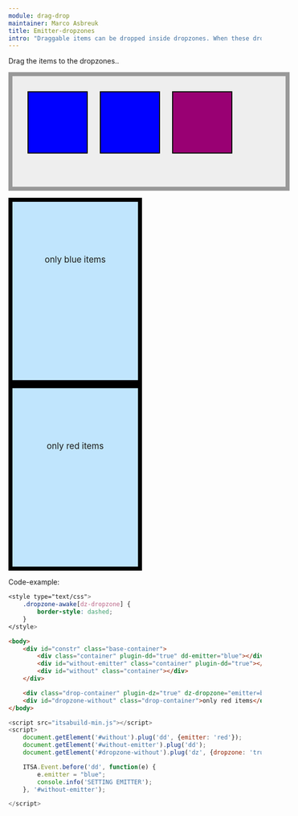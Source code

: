 ```yaml
---
module: drag-drop
maintainer: Marco Asbreuk
title: Emitter-dropzones
intro: "Draggable items can be dropped inside dropzones. When these dronzones are specified with <b>emittername=\"somename\"</b>, then they only accept draggable items with this specified emitterName. The draggable items can be labelled through the attribute <b>dd-emittername=\"somename\"</b> to identify the emitter.<br><br>Both the draggable items as well as dropzones can be setup using javascript as well. This is done with the red-item. The second blue-item gets its emitterName on the fly by subscribing to the dd-start event."
---
```


<style type="text/css">
    .base-container {
        width: 100%;
        height: 180px;
        background-color: #EEE;
        border: solid 8px #999;
        margin-bottom: 1em;
        padding: 20px;
    }
    .container {
        margin: 10px;
        height: 100px;
        width: 100px;
        background-color: #990073;
        border: 2px solid #000;
        display: inline-block;
        *display: inline;
        *zoom: 1;
        color: #FFF;
        text-align: center;
        font-size: 14px;
        line-height: 1.2em;
        padding: 20px 8px 0;
    }
    .drop-container {
        width: 250px;
        height: 250px;
        border: solid 8px #000;
        background-color: #c0e5fd;
        display: inline-block;
        *display: inline;
        *zoom: 1;
        margin-right: 20px;
        text-align: center;
        font-size: 17px;
        padding-top: 105px;
    }
    .container[dd-emitter="blue"] {
        background-color: #00F;
    }
    #without-emitter,
    .container[dd-emitter="blue"] {
        background-color: #00F;
    }
    .container[dd-emitter="red"] {
        background-color: #F00;
    }
    .dropzone-awake[dz-dropzone] {
        border-style: dashed;
    }
</style>

Drag the items to the dropzones..

<div id="constr" class="base-container">
    <div class="container" plugin-dd="true" dd-emitter="blue"></div>
    <div id="without-emitter" class="container" plugin-dd="true"></div>
    <div id="without" class="container"></div>
</div>

<div class="drop-container" plugin-dz="true" dz-dropzone="emitter=blue">only blue items</div>
<div id="dropzone-without" class="drop-container">only red items</div>


<p class="spaced">Code-example:</p>

```css
<style type="text/css">
    .dropzone-awake[dz-dropzone] {
        border-style: dashed;
    }
</style>
```

```html
<body>
    <div id="constr" class="base-container">
        <div class="container" plugin-dd="true" dd-emitter="blue"></div>
        <div id="without-emitter" class="container" plugin-dd="true"></div>
        <div id="without" class="container"></div>
    </div>

    <div class="drop-container" plugin-dz="true" dz-dropzone="emitter=blue">only blue items</div>
    <div id="dropzone-without" class="drop-container">only red items</div>
</body>
```

```js
<script src="itsabuild-min.js"></script>
<script>
    document.getElement('#without').plug('dd', {emitter: 'red'});
    document.getElement('#without-emitter').plug('dd');
    document.getElement('#dropzone-without').plug('dz', {dropzone: 'true emitter=red'});

    ITSA.Event.before('dd', function(e) {
        e.emitter = "blue";
        console.info('SETTING EMITTER');
    }, '#without-emitter');

</script>
```

<script src="../../dist/itsabuild-min.js"></script>
<script>
    document.getElement('#without').plug('dd', {emitter: 'red'});
    document.getElement('#without-emitter').plug('dd');
    document.getElement('#dropzone-without').plug('dz', {dropzone: 'true emitter=red'});

    ITSA.Event.before('dd', function(e) {
        e.emitter = "blue";
        console.info('SETTING EMITTER');
    }, '#without-emitter');
</script>
